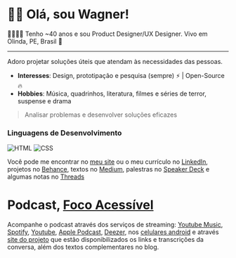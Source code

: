 # 🤟🏻 Olá, sou Wagner!

👨🏻‍🚀🌈 Tenho ~40 anos e sou Product Designer/UX Designer.
Vivo em Olinda, PE, Brasil 🏡

---

Adoro projetar soluções úteis que atendam às necessidades das pessoas.

- **Interesses**: Design, prototipação e pesquisa (sempre) ⚡ | Open-Source 🔥
- **Hobbies**: Música, quadrinhos, literatura, filmes e séries de terror, suspense e drama

> Analisar problemas e desenvolver soluções eficazes

### **Linguagens de Desenvolvimento**

![HTML](https://img.shields.io/badge/html%20-%23E34F26.svg?&style=for-the-badge&logo=html5&logoColor=white)
![CSS](https://img.shields.io/badge/css%20-%231572B6.svg?&style=for-the-badge&logo=css3&logoColor=white)


Você pode me encontrar no [meu site](http://wagnerbeethoven.com.br) ou o meu currículo no [LinkedIn](http://linkedin.com/in/wagnerbeethoven), projetos no [Behance](http://nehance.net/wagnerbeethoven), textos no [Medium](http://wagnerbeethoven.medium.com/), palestras no [Speaker Deck](https://speakerdeck.com/wagnerbeethoven/) e algumas notas no [Threads](http://threads.net/@wagnerbeethoven) 


# Podcast, [Foco Acessível](http://focoacessivel.com.br)  

Acompanhe o podcast através dos serviços de streaming: [Youtube Music](https://music.youtube.com/playlist?list=PL9WYhQFeI6QTJueIuN6nJ1Yqbaz1si_4V&si=SRFKfMDApzNN_zhz), [Spotify](https://open.spotify.com/show/4D6HigcXDCdNuCXxrkStWL), [Youtube](https://www.youtube.com/@focoacessivel?sub_confirmation=1), [Apple Podcast](https://podcasts.apple.com/us/podcast/foco-access%25C3%25ADvel/id1690286033), [Deezer](https://www.deezer.com/pt/show/6060897), nos [celulares android](https://www.subscribeonandroid.com/anchor.fm/s/e14f7d9c/podcast/rss) e através [site do projeto](http://focoacessivel.com.br) que estão disponibilizados os links e transcrições da conversa, além dos textos complementares no blog.
